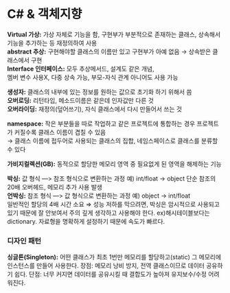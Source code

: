 # C# & 객체지향

**Virtual 가상:**  가상 자체로 기능을 함, 구현부가 부분적으로 존재하는 클래스, 상속해서 기능을 추가하는 등 재정의하여 사용  
**abstract 추상:** 구현해야할 클래스의 이름만 있고 구현부가 아예 없음 → 상속받은 클래스에서 구현  
**Interface 인터페이스:** 모두 추상메서드, 설계도 같은 개념,   
멤버 변수 사용X, 다중 상속 가능, 부모-자식 관계 아니어도 사용 가능  

**생성자:** 클래스의 내부에 있는 정보를 원하는 값으로 초기화 하기 위해서 씀  
**오버로딩:** 리턴타입, 메소드이름은 같은데 인자값만 다른 것  
**오버라이딩:** 재정의(덮어쓰기), 자식 클래스에서 다시 만들어서 쓰는 것  

**namespace:** 작은 부분들을 따로 작업하고 같은 프로젝트에 통합하는 경우 프로젝트가 커질수록 클래스 이름이 겹칠 수 있음   
→ 클래스 이름에 접두어로 사용되는 클래스의 집합, 네임스페이스로 클래스를 분류할 수 있다  

**가비지컬렉션(GB):** 동적으로 할당한 메모리 영역 중 필요없게 된 영역을 해제하는 기능  

**박싱:** 값 형식 —> 참조 형식으로 변환하는 과정 예) int/float → object
단순 참조의 20배 오버헤드, 메모리 추가 사용 발생  
**언박싱:** 참조 형식 —> 값 형식으로 변환하는 과정 예) object → int/float  
일반적인 할당의 4배 시간 소요
⇒ 성능 저하를 막으려면, 박싱은 암시적으로 사용되고 있기 때문에 잘 안보여서 주의 깊게 생각하고 사용해야 한다. ex)해시테이블보다는 dictionary. 자료형을 명확하게 설정하기 때문에 속도가 빠르다.

### 디자인 패턴
**싱글톤(Singleton):** 어떤 클래스가 최초 1번만 메모리를 할당하고(static) 그 메모리에 인스턴스를 만들어 사용한다.
장점: 메모리 낭비 방지, 전역 클래스이므로 데이터 공유하기 쉽다.
단점: 너무 커지면 데이터를 공유시킬 때 결합도가 높아져 유지보수/수정 어려워진다.
